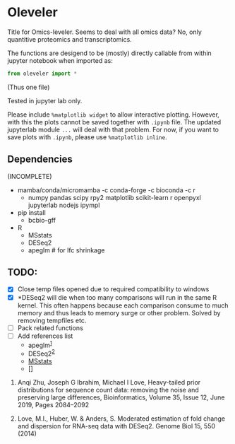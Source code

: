 # Oleveler

Title for Omics-leveler. Seems to deal with all omics data? No, only quantitive proteomics and transcriptomics.

The functions are desigend to be (mostly) directly callable from within jupyter notebook when imported as:

```python
from oleveler import *
```

(Thus one file)

Tested in jupyter lab only.

Please include `%matplotlib widget` to allow interactive plotting. However, with this the plots cannot be saved together with `.ipynb` file. The updated jupyterlab module `...` will deal with that problem. For now, if you want to save plots with `.ipynb`, please use `%matplotlib inline`.

## Dependencies

(INCOMPLETE)

- mamba/conda/micromamba -c conda-forge -c bioconda -c r
  - numpy pandas scipy rpy2 matplotlib scikit-learn r openpyxl jupyterlab nodejs ipympl
- pip install
  - bcbio-gff
- R
  - MSstats
  - DESeq2
  - apeglm # for lfc shrinkage

## TODO:

- [x] Close temp files opened due to required compatibility to windows
- [x] \*DESeq2 will die when too many comparisons will run in the same R kernel. This often happens because each comparison consume to much memory and thus leads to memory surge or other problem. Solved by removing tempfiles etc.
- [ ] Pack related functions
- [ ] Add references list
  - apeglm<sup>[1][1]</sup>
  - DESeq2<sup>[2][2]</sup>
  - [MSstats](10.1093/bioinformatics/btu305)
  - []

1. Anqi Zhu, Joseph G Ibrahim, Michael I Love, Heavy-tailed prior distributions for sequence count data: removing the noise and preserving large differences, Bioinformatics, Volume 35, Issue 12, June 2019, Pages 2084–2092

[1]: https://doi.org/10.1093/bioinformatics/btyy895 "apeglm"

2. Love, M.I., Huber, W. & Anders, S. Moderated estimation of fold change and dispersion for RNA-seq data with DESeq2. Genome Biol 15, 550 (2014)

[2]:https://doi.org/10.1186/s13059-014-0550-8 "DESeq2" 
